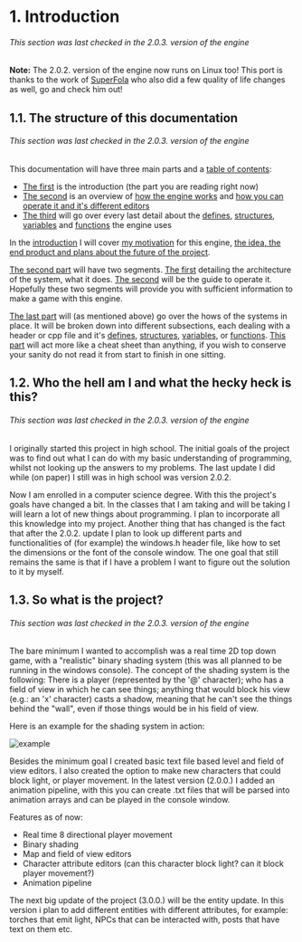 # 1. Introduction
###### This section was last checked in the 2.0.3. version of the engine
**Note:** The 2.0.2. version of the engine now runs on Linux too! This port is thanks to the work of [SuperFola](https://github.com/SuperFola) who also did a few quality of life changes as well, go and check him out!

## 1.1. The structure of this documentation
###### This section was last checked in the 2.0.3. version of the engine
This documentation will have three main parts and a [table of contents](4._Table_of_contents.md/#4-table-of-contents):
* [The first](#1-introduction) is the introduction (the part you are reading right now)
* [The second](2._How_to_use_the_engine_and_2.1._How_the_engine_works.md/#2-how-to-use-the-engine) is an overview of [how the engine works](2._How_to_use_the_engine_and_2.1._how_the_engine_works.md/#21-how-the-engine-works-a-breakdown-of-the-main-cpp-file) and [how you can operate it and it's different editors](2.2._How_to_use_the_editors_and_other_further_details.md/#22-how-to-use-the-editors-and-other-further-details)
* [The third](3._Description_of_EVERYTHING_and_3.1._Defines.md/#3-detailed-description-of-everything) will go over every last detail about the [defines](3._Description_of_EVERYTHING_and_3.1._Defines.md/#31-defines), [structures](3.2._Structures.md/#32-structures), [variables](3.3._Variables_in_the_main_.cpp_file.md/#33-variables-in-the-main-cpp-file) and [functions](3.4._Functions_and_3.4.1._input.h.md/#34-functions) the engine uses

In the [introduction](#1-introduction) I will cover [my motivation](#12-who-the-hell-am-i-and-what-the-hecky-heck-is-this) for this engine, [the idea, the end product and plans about the future of the project](#13-so-what-is-the-project).

[The second part](2._How_to_use_the_engine_and_2.1._How_the_engine_works.md/#2-how-to-use-the-engine) will have two segments. [The first](2._How_to_use_the_engine_and_2.1._how_the_engine_works.md/#21-how-the-engine-works-a-breakdown-of-the-main-cpp-file) detailing the architecture of the system, what it does. [The second](2.2._How_to_use_the_editors_and_other_further_details.md/#22-how-to-use-the-editors-and-other-further-details) will be the guide to operate it. Hopefully these two segments will provide you with sufficient information to make a game with this engine.

[The last part](3._Description_of_EVERYTHING_and_3.1._Defines.md/#3-detailed-description-of-everything) will (as mentioned above) go over the hows of the systems in place. It will be broken down into different subsections, each dealing with a header or cpp file and it's [defines](3._Description_of_EVERYTHING_and_3.1._Defines.md/#31-defines), [structures](3.2._Structures.md/#32-structures), [variables](3.3._Variables_in_the_main_.cpp_file.md/#33-variables-in-the-main-cpp-file), or [functions](3.4._Functions_and_3.4.1._input.h.md/#34-functions). [This part](3._Description_of_EVERYTHING_and_3.1._Defines.md/#3-detailed-description-of-everything) will act more like a cheat sheet than anything, if you wish to conserve your sanity do not read it from start to finish in one sitting.

## 1.2. Who the hell am I and what the hecky heck is this?
###### This section was last checked in the 2.0.3. version of the engine
I originally started this project in high school. The initial goals of the project was to find out what I can do with my basic understanding of programming, whilst not looking up the answers to my problems. The last update I did while (on paper) I still was in high school was version 2.0.2.

Now I am enrolled in a computer science degree. With this the project's goals have changed a bit. In the classes that I am taking and will be taking I will learn a lot of new things about programming. I plan to incorporate all this knowledge into my project. Another thing that has changed is the fact that after the 2.0.2. update I plan to look up different parts and functionalities of (for example) the windows.h header file, like how to set the dimensions or the font of the console window. The one goal that still remains the same is that if I have a problem I want to figure out the solution to it by myself.

## 1.3. So what is the project?
###### This section was last checked in the 2.0.3. version of the engine
The bare minimum I wanted to accomplish was a real time 2D top down game, with a "realistic" binary shading system (this was all planned to be running in the windows console). The concept of the shading system is the following: There is a player (represented by the '@' character); who has a field of view in which he can see things; anything that would block his view (e.g.: an 'x' character) casts a shadow, meaning that he can't see the things behind the "wall", even if those things would be in his field of view.

Here is an example for the shading system in action:

![example](../screenShots/example.png)

Besides the minimum goal I created basic text file based level and field of view editors. I also created the option to make new characters that could block light, or player movement. In the latest version (2.0.0.) I added an animation pipeline, with this you can create .txt files that will be parsed into animation arrays and can be played in the console window.

Features as of now:
* Real time 8 directional player movement
* Binary shading
* Map and field of view editors
* Character attribute editors (can this character block light? can it block player movement?)
* Animation pipeline

The next big update of the project (3.0.0.) will be the entity update. In this version i plan to add different entities with different attributes, for example: torches that emit light, NPCs that can be interacted with, posts that have text on them etc.
